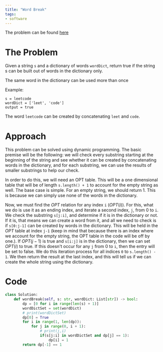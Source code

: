 ```yaml
---
title: "Word Break"
tags:
- software
---
```


The problem can be found [here](https://leetcode.com/problems/word-break/)

# The Problem
Given a string `s` and a dictionary of words `wordDict`, return true if the string s can be built out of words in the dictionary only.

The same word in the dictionary can be used more than once

Example:
```
s = leetcode
wordDict = ['leet', 'code']
output = true
```
The word `leetcode` can be created by concatenating `leet` and `code`.

# Approach
This problem can be solved using dynamic programming. The basic premise will be the following: we will check every substring starting at the beginning of the string and see whether it can be created by concatenating words in the dictionary, and for each substring, we can use the results of smaller substrings to help our check.

In order to do this, we will need an OPT table. This will be a one dimensional table that will be of length `s.length() + 1` to account for the empty string as well. The base case is simple. For an empty string, we should return 1. This is because we can simply use none of the words in the dictionary. 

Now, we must find the $OPT$ relation for any index `i` ($OPT(i)$). For this, what we do is use it as an ending index, and iterate a second index, `j`, from 0 to `i`. We check the substring `s[j:i]`, and determine if it is in the dictionary or not. If it is, that means we can create a word from it, and all we need to check is if `s[0:j-1]` can be created by words in the dictionary. This will be held in the $OPT$ table at index `j-1` (keep in mind that because there is an index where we account for the empty string, the OPT table in the code will be off by one.). If $OPT(j-1)$ is true and `s[i:j]` is in the dictionary, then we can set $OPT(i)$ to true. If this doesn't occur for any `j` from 0 to `i`, then the entry will be set to false. We do this iteration process for all indices `0` to `s.length() - 1`. We then return the result at the last index, and this will tell us if we can create the whole string using the dictionary.

# Code
```py
class Solution:
    def wordBreak(self, s: str, wordDict: List[str]) -> bool:
        dp = [0 for i in range(len(s) + 1)]
        wordDictSet = set(wordDict)
        # print(wordDictSet)
        dp[0] = True
        for i in range(1, len(dp)):
            for j in range(0, i + 1):
                # print(j,i)
                if(s[j:i] in wordDictSet and dp[j] == 1):
                    dp[i] = 1
        return dp[-1] == 1
```